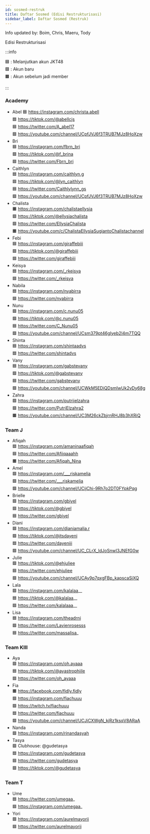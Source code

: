 ```yaml
---
id: sosmed-restruk
title: Daftar Sosmed (Edisi Restrukturisasi)
sidebar_label: Daftar Sosmed (Restruk)
---
```


Info updated by: Boim, Chris, Maeru, Tody

Edisi Restrukturisasi

:::info

🟦 : Melanjutkan akun JKT48 \
🟩 : Akun baru \
🟧 : Akun sebelum jadi member

:::

### Academy
- Abel 
🟦 https://instagram.com/christa.abell \
🟦 https://tiktok.com/@abellcjs \
🟦 https://twitter.com/A_abel17 \
🟩 https://youtube.com/channel/UCpfJVJ6f3TRUB7MJz8HoXzw
- Bri \
🟦 https://instagram.com/fbrn_bri \
🟩 https://tiktok.com/@f_brina \
🟦 https://twitter.com/Fbrn_bri
- Caithlyn \
🟦 https://instagram.com/caithlyn.g \
🟦 https://tiktok.com/@lyn_caithlyn \
🟦 https://twitter.com/Caithlylynn_gs \
🟩 https://youtube.com/channel/UCpfJVJ6f3TRUB7MJz8HoXzw
- Chalista \
🟧 https://instagram.com/chalistaellysia \
🟩 https://tiktok.com/@ellysiachalista \
🟩 https://twitter.com/EllysiaChalista \
🟧 https://youtube.com/c/ChalistaEllysiaSugiantoChalistachannel
- Febi \
🟦 https://instagram.com/giraffebiii \
🟩 https://tiktok.com/@giraffebiii \
🟦 https://twitter.com/giraffebiii
- Keisya \
🟦 https://instagram.com/_rkeisya \
🟦 https://twitter.com/_rkeisya
- Nabila \
🟦 https://instagram.com/nyabirra \
🟦 https://twitter.com/nyabirra
- Nunu \
🟩 https://instagram.com/c.nunu05 \
🟩 https://tiktok.com/@c.nunu05 \
🟦 https://twitter.com/C_Nunu05 \
🟩 https://youtube.com/channel/UCsm379pt46glyeb2l4m7TQQ
- Shinta \
🟦 https://instagram.com/shintaadvs \
🟦 https://twitter.com/shintadvs
- Vany \
🟦 https://instagram.com/gabstevany \
🟩 https://tiktok.com/@gabstevany \
🟦 https://twitter.com/gabstevany \
🟩 https://youtube.com/channel/UCWkM5EDiQDsmIwUk2vDy68g
- Zahra \
🟩 https://instagram.com/putriielzahra \
🟩 https://twitter.com/PutriElzahra2 \
🟧 https://youtube.com/channel/UC3M26ckZbjrnRHJ8b3hXRiQ

### Team J
- Afiqah \
🟦 https://instagram.com/amaninaafiqah \
🟦 https://twitter.com/Afiiqaaahh \
🟧 https://twitter.com/Afiqah_Nina
- Amel \
🟩 https://instagram.com/___riskamelia \
🟩 https://twitter.com/___riskamelia \
🟩 https://youtube.com/channel/UCijChi-9Rh7o2DT0FYpkPqg
- Brielle \
🟩 https://instagram.com/gbiyel \
🟦 https://tiktok.com/@gbiyel \
🟦 https://twitter.com/gbiyel
- Diani \
🟦 https://instagram.com/dianiamalia.r \
🟩 https://tiktok.com/@itsdayeni \
🟦 https://twitter.com/dayeniii \
🟩 https://youtube.com/channel/UC_CLrX_ldJoSnwI3JNEfG0w
- Julie \
🟩 https://tiktok.com/@ehjuliee \
🟦 https://twitter.com/ehjuliee \
🟩 https://youtube.com/channel/UCAy9p7qxgFBp_kapscaSjXQ
- Lala \
🟩 https://instagram.com/kalalaa__ \
🟦 https://tiktok.com/@kalalaa__ \
🟦 https://twitter.com/kalalaaa__
- Lisa \
🟦 https://instagram.com/theadrni \
🟩 https://twitter.com/Lavienrosesss \
🟦 https://twitter.com/massalisa_

### Team KIII
- Aya \
🟩 https://instagram.com/oh.ayaaa \
🟦 https://tiktok.com/@ayastrophiile \
🟦 https://twitter.com/oh_ayaaa
- Fia \
🟧 https://facebook.com/fidly.fidly \
🟩 https://instagram.com/fiachuuu \
🟩 https://twitch.tv/fiachuuu \
🟦 https://twitter.com/fiachuuu \
🟩 https://youtube.com/channel/UCJiCXWgN_kjRz1ksqV8ARaA
- Nanda \
🟩 https://instagram.com/rinandasyah
- Tasya \
🟩 Clubhouse: @gudetasya \
🟦 https://instagram.com/gudetasya \
🟦 https://twitter.com/gudetasya \
🟩 https://tiktok.com/@gudetasya

### Team T
- Ume \
🟦 https://twitter.com/umegaa_ \
🟦 https://instagram.com/umegaa_
- Yori \
🟩 https://instagram.com/aurelmayorii \
🟦 https://twitter.com/aurelmayorii
